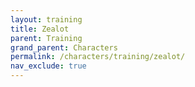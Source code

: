 ```yaml
---
layout: training
title: Zealot
parent: Training
grand_parent: Characters
permalink: /characters/training/zealot/
nav_exclude: true
---
```

